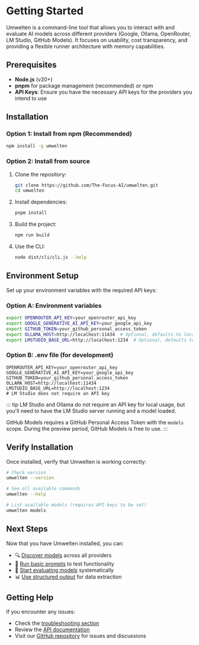 # Getting Started

Umwelten is a command-line tool that allows you to interact with and evaluate AI models across different providers (Google, Ollama, OpenRouter, LM Studio, GitHub Models). It focuses on usability, cost transparency, and providing a flexible runner architecture with memory capabilities.

## Prerequisites

- **Node.js** (v20+)
- **pnpm** for package management (recommended) or npm
- **API Keys**: Ensure you have the necessary API keys for the providers you intend to use

## Installation

### Option 1: Install from npm (Recommended)

```bash
npm install -g umwelten
```

### Option 2: Install from source

1. Clone the repository:
   ```bash
   git clone https://github.com/The-Focus-AI/umwelten.git
   cd umwelten
   ```

2. Install dependencies:
   ```bash
   pnpm install
   ```

3. Build the project:
   ```bash
   npm run build
   ```

4. Use the CLI:
   ```bash
   node dist/cli/cli.js --help
   ```

## Environment Setup

Set up your environment variables with the required API keys:

### Option A: Environment variables
```bash
export OPENROUTER_API_KEY=your_openrouter_api_key
export GOOGLE_GENERATIVE_AI_API_KEY=your_google_api_key
export GITHUB_TOKEN=your_github_personal_access_token
export OLLAMA_HOST=http://localhost:11434  # Optional, defaults to localhost:11434
export LMSTUDIO_BASE_URL=http://localhost:1234  # Optional, defaults to localhost:1234
```

### Option B: .env file (for development)
```plaintext
OPENROUTER_API_KEY=your_openrouter_api_key
GOOGLE_GENERATIVE_AI_API_KEY=your_google_api_key
GITHUB_TOKEN=your_github_personal_access_token
OLLAMA_HOST=http://localhost:11434
LMSTUDIO_BASE_URL=http://localhost:1234
# LM Studio does not require an API key
```

::: tip
LM Studio and Ollama do not require an API key for local usage, but you'll need to have the LM Studio server running and a model loaded.

GitHub Models requires a GitHub Personal Access Token with the `models` scope. During the preview period, GitHub Models is free to use.
:::

## Verify Installation

Once installed, verify that Umwelten is working correctly:

```bash
# Check version
umwelten --version

# See all available commands
umwelten --help

# List available models (requires API keys to be set)
umwelten models
```

## Next Steps

Now that you have Umwelten installed, you can:

- 🔍 [Discover models](/guide/model-discovery) across all providers
- 💬 [Run basic prompts](/guide/running-prompts) to test functionality
- 🎯 [Start evaluating models](/guide/model-evaluation) systematically
- 📊 [Use structured output](/guide/structured-output) for data extraction

## Getting Help

If you encounter any issues:

- Check the [troubleshooting section](/guide/troubleshooting)
- Review the [API documentation](/api/overview)
- Visit our [GitHub repository](https://github.com/The-Focus-AI/umwelten) for issues and discussions